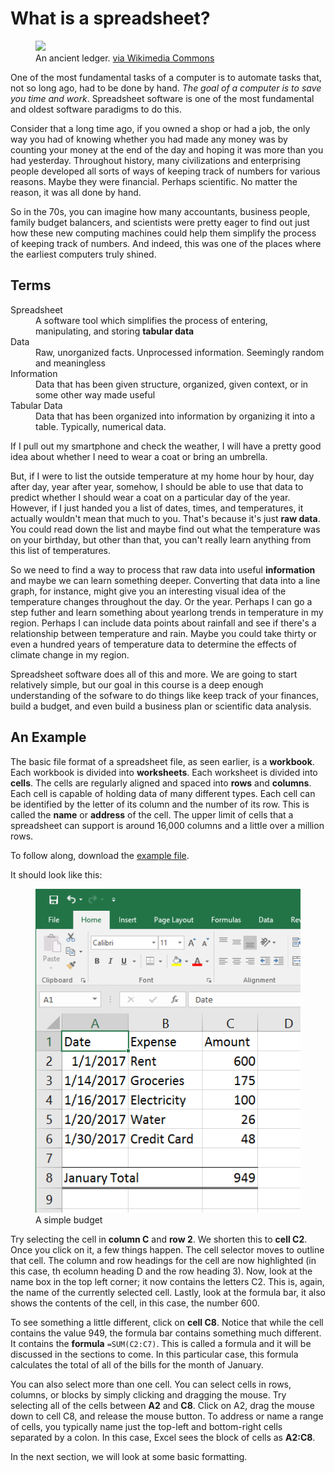 # What is a spreadsheet?

<figure>
<img src="https://upload.wikimedia.org/wikipedia/commons/4/49/Hauptbuch_Hochstetter_vor_1828.jpg" width="700px"/>
    <figcaption>An ancient ledger. <a href="https://commons.wikimedia.org/wiki/File%3AHauptbuch_Hochstetter_vor_1828.jpg">via Wikimedia Commons</a></figcaption>
</figure>

One of the most fundamental tasks of a computer is to automate tasks that, not so long ago, had to be done by hand. _The goal of a computer is to save you time and work_. Spreadsheet software is one of the most fundamental and oldest software paradigms to do this.

Consider that a long time ago, if you owned a shop or had a job, the only way you had of knowing whether you had made any money was by counting your money at the end of the day and hoping it was more than you had yesterday. Throughout history, many civilizations and enterprising people developed all sorts of ways of keeping track of numbers for various reasons. Maybe they were financial. Perhaps scientific. No matter the reason, it was all done by hand.

So in the 70s, you can imagine how many accountants, business people, family budget balancers, and scientists were pretty eager to find out just how these new computing machines could help them simplify the process of keeping track of numbers. And indeed, this was one of the places where the earliest computers truly shined.

## Terms

<dl>
    <dt>Spreadsheet</dt>
    <dd>A software tool which simplifies the process of entering, manipulating, and storing <strong>tabular data</strong></dd>
    <dt>Data</dt>
    <dd>Raw, unorganized facts. Unprocessed information. Seemingly random and meaningless</dd>
    <dt>Information</dt>
    <dd>Data that has been given structure, organized, given context, or in some other way made useful</dd>
    <dt>Tabular Data</dt>
    <dd>Data that has been organized into information by organizing it into a table. Typically, numerical data.</dd>
</dl>

If I pull out my smartphone and check the weather, I will have a pretty good idea about whether I need to wear a coat or bring an umbrella. 

But, if I were to list the outside temperature at my home hour by hour, day after day, year after year, somehow, I should be able to use that data to predict whether I should wear a coat on a particular day of the year. However, if I just handed you a list of dates, times, and temperatures, it actually wouldn't mean that much to you. That's because it's just <strong>raw data</strong>. You could read down the list and maybe find out what the temperature was on your birthday, but other than that, you can't really learn anything from this list of temperatures.

So we need to find a way to process that raw data into useful <strong>information</strong> and maybe we can learn something deeper. Converting that data into a line graph, for instance, might give you an interesting visual idea of the temperature changes throughout the day. Or the year. Perhaps I can go a step futher and learn something about yearlong trends in temperature in my region. Perhaps I can include data points about rainfall and see if there's a relationship between temperature and rain. Maybe you could take thirty or even a hundred years of temperature data to determine the effects of climate change in my region.

Spreadsheet software does all of this and more. We are going to start relatively simple, but our goal in this course is a deep enough understanding of the sofware to do things like keep track of your finances, build a budget, and even build a business plan or scientific data analysis.

## An Example

The basic file format of a spreadsheet file, as seen earlier, is a **workbook**. Each workbook is divided into **worksheets**. Each worksheet is divided into **cells**. The cells are regularly aligned and spaced into **rows** and **columns**. Each cell is capable of holding data of many different types.  Each cell can be identified by the letter of its column and the number of its row. This is called the **name** or **address** of the cell. The upper limit of cells that a spreadsheet can support is around 16,000 columns and a little over a million rows.

To follow along, download the <a href="https://s3.amazonaws.com/lltc-itech/ITECH100/excel_resources/example1.xlsx">example file</a>.

It should look like this:

<figure>
    <img src="images/theory/1.png" alt="Example budget">
    <figcaption>A simple budget</figcaption>
</figure>

Try selecting the cell in **column C** and **row 2**. We shorten this to **cell C2**. Once you click on it, a few things happen. The cell selector moves to outline that cell. The column and row headings for the cell are now highlighted (in this case, th ecolumn heading D and the row heading 3). Now, look at the name box in the top left corner; it now contains the letters C2. This is, again, the name of the currently selected cell. Lastly, look at the formula bar, it also shows the contents of the cell, in this case, the number 600.

To see something a little different, click on **cell C8**. Notice that while the cell contains the value 949, the formula bar contains something much different. It contains the **formula** `=SUM(C2:C7)`. This is called a formula and it will be discussed in the sections to come. In this particular case, this formula calculates the total of all of the bills for the month of January.

You can also select more than one cell. You can select cells in rows, columns, or blocks by simply clicking and dragging the mouse. Try selecting all of the cells between **A2** and **C8**. Click on A2, drag the mouse down to cell C8, and release the mouse button. To address or name a range of cells, you typically name just the top-left and bottom-right cells separated by a colon. In this case, Excel sees the block of cells as **A2:C8**.

In the next section, we will look at some basic formatting.
